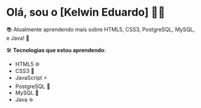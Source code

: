 # Olá, sou o [Kelwin Eduardo] 👨‍💻

📚 Atualmente aprendendo mais sobre HTML5, CSS3, PostgreSQL, MySQL, e Java! 🚀

🛠️ **Tecnologias que estou aprendendo**:
- HTML5 🌐
- CSS3 🎨
- JavaScript ⚡
- PostgreSQL 🐘
- MySQL 🐬
- Java ☕
